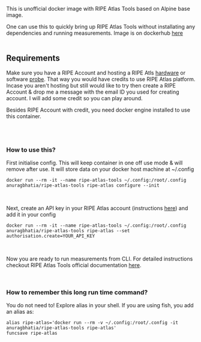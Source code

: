 This is unofficial docker image with RIPE Atlas Tools based on Alpine base image. 

One can use this to quickly bring up RIPE Atlas Tools without installating any dependencies and running measurements. Image is on dockerhub [here](https://hub.docker.com/r/anuragbhatia/ripe-atlas-tools)
<br/><br/>

## Requirements

Make sure you have a RIPE Account and hosting a RIPE Atls [hardware](https://atlas.ripe.net/get-involved/become-a-host/) or software [probe](https://labs.ripe.net/Members/alun_davies/ripe-atlas-software-probes). That way you would have credits to use RIPE Atlas platform. Incase you aren't hosting but still would like to try then create a RIPE Account & drop me a message with the email ID you used for creating account. I will add some credit so you can play around. 

Besides RIPE Account with credit, you need docker engine installed to use this container. 


<br/><br/>

### How to use this? 

First initialise config. This will keep container in one off use mode & will remove after use. It will store data on your docker host machine at ~/.config
```
docker run --rm -it --name ripe-atlas-tools ~/.config:/root/.config anuragbhatia/ripe-atlas-tools ripe-atlas configure --init
```
<br/>

Next, create an API key in your RIPE Atlas account (instructions [here](https://beta-docs.atlas.ripe.net/apis/)) and add it in your config
```
docker run --rm -it --name ripe-atlas-tools ~/.config:/root/.config anuragbhatia/ripe-atlas-tools ripe-atlas --set authorisation.create=YOUR_API_KEY
```
<br/>

Now you are ready to run measurements from CLI. For detailed instructions checkout RIPE Atlas Tools official documentation [here](https://ripe-atlas-tools.readthedocs.io/en/latest/use.html). 

<br/>

### How to remember this long run time command?
You do not need to! Explore alias in your shell. If you are using fish, you add an alias as:
```
alias ripe-atlas='docker run --rm -v ~/.config:/root/.config -it anuragbhatia/ripe-atlas-tools ripe-atlas'
funcsave ripe-atlas
```
